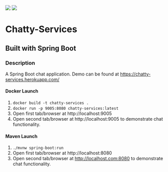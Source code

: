 ![](https://github.com/Lylio/image-repo/blob/master/logos/java.png?raw=true)
![](https://github.com/Lylio/image-repo/blob/master/logos/spring-boot.png?raw=true)
# Chatty-Services
## Built with Spring Boot

### Description
A Spring Boot chat application. Demo can be found at https://chatty-services.herokuapp.com/

#### Docker Launch
1. `docker build -t chatty-services .`
2. `docker run -p 9005:8080 chatty-services:latest`
3. Open first tab/browser at http://localhost:9005
4. Open second tab/browser at http://localhost:9005 to demonstrate chat functionality.

#### Maven Launch
1. `./mvnw spring-boot:run`
2. Open first tab/browser at http://localhost:8080
3. Open second tab/browser at http://localhost.com:8080 to demonstrate chat functionality.
